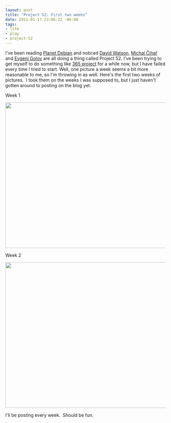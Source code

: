 ```yaml
--- 
layout: post
title: "Project 52: First two weeks"
date: 2011-01-17 23:06:22 -06:00
tags: 
- life
- play
- project-52
---
```

I've been reading <a href="http://planet.debian.org/">Planet Debian</a> and noticed <a href="http://planetwatson.co.uk/blog/2011/01/10/new-photo-challenge/">David Watson</a>, <a href="http://blog.cihar.com/archives/2011/01/10/photo-week-1/">Michal Čihař</a> and <a href="http://www.die-welt.net/2011/01/project-52-im-in/">Evgeni Golov</a> are all doing a thing called Project 52.   I've been trying to get myself to do something like <a href="http://365project.org/">365 project</a> for a while now, but I have failed every time I tried to start.  Well, one picture a week seems a bit more reasonable to me, so I'm throwing in as well.  Here's the first two weeks of pictures.  I took them on the weeks I was supposed to, but I just haven't gotten around to posting on the blog yet.

Week 1

<a rel="attachment wp-att-740" href="http://base0.net/posts/project-52-first-two-weeks/samsung-4/"><img class="alignnone size-large wp-image-740" title="Week 1: Wires and Sensors" src="http://base0.net/wp-content/uploads/2011/01/2011-01-04-12.32.19-610x457.jpg" alt="" width="610" height="457" /></a>

Week 2

<a rel="attachment wp-att-739" href="http://base0.net/posts/project-52-first-two-weeks/samsung-3/"><img class="alignnone size-large wp-image-739" title="Week 2: Veggies" src="http://base0.net/wp-content/uploads/2011/01/2011-01-14-13.19.06-e1295323333609-610x457.jpg" alt="" width="610" height="457" /></a>

I'll be posting every week.  Should be fun.
